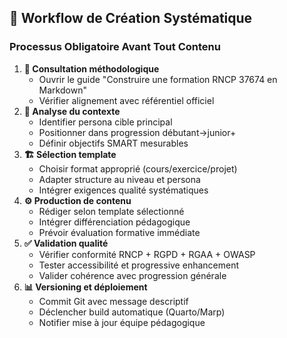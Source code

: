 ## 🚨 Workflow de Création Systématique

### Processus Obligatoire Avant Tout Contenu

1. **📖 Consultation méthodologique**
    - Ouvrir le guide "Construire une formation RNCP 37674 en Markdown"
    - Vérifier alignement avec référentiel officiel
2. **🎯 Analyse du contexte**
    - Identifier persona cible principal
    - Positionner dans progression débutant→junior+
    - Définir objectifs SMART mesurables
3. **🏗️ Sélection template**
    - Choisir format approprié (cours/exercice/projet)
    - Adapter structure au niveau et persona
    - Intégrer exigences qualité systématiques
4. **⚙️ Production de contenu**
    - Rédiger selon template sélectionné
    - Intégrer différenciation pédagogique
    - Prévoir évaluation formative immédiate
5. **✅ Validation qualité**
    - Vérifier conformité RNCP + RGPD + RGAA + OWASP
    - Tester accessibilité et progressive enhancement
    - Valider cohérence avec progression générale
6. **📊 Versioning et déploiement**
    - Commit Git avec message descriptif
    - Déclencher build automatique (Quarto/Marp)
    - Notifier mise à jour équipe pédagogique
